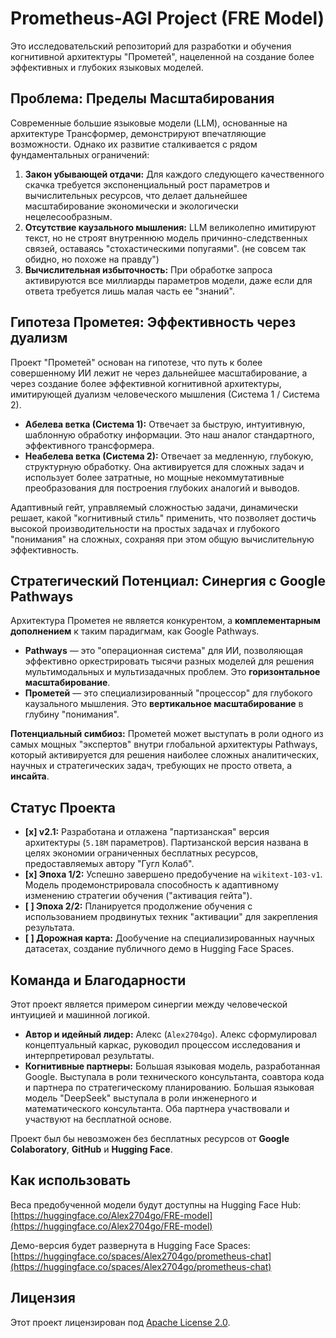 # Prometheus-AGI Project (FRE Model)

Это исследовательский репозиторий для разработки и обучения когнитивной архитектуры "Прометей", нацеленной на создание более эффективных и глубоких языковых моделей.

## Проблема: Пределы Масштабирования

Современные большие языковые модели (LLM), основанные на архитектуре Трансформер, демонстрируют впечатляющие возможности. Однако их развитие сталкивается с рядом фундаментальных ограничений:

1.  **Закон убывающей отдачи:** Для каждого следующего качественного скачка требуется экспоненциальный рост параметров и вычислительных ресурсов, что делает дальнейшее масштабирование экономически и экологически нецелесообразным.
2.  **Отсутствие каузального мышления:** LLM великолепно имитируют текст, но не строят внутреннюю модель причинно-следственных связей, оставаясь "стохастическими попугаями". (не совсем так обидно, но похоже на правду")
3.  **Вычислительная избыточность:** При обработке запроса активируются все миллиарды параметров модели, даже если для ответа требуется лишь малая часть ее "знаний".

## Гипотеза Прометея: Эффективность через дуализм

Проект "Прометей" основан на гипотезе, что путь к более совершенному ИИ лежит не через дальнейшее масштабирование, а через создание более эффективной когнитивной архитектуры, имитирующей дуализм человеческого мышления (Система 1 / Система 2).

- **Абелева ветка (Система 1):** Отвечает за быструю, интуитивную, шаблонную обработку информации. Это наш аналог стандартного, эффективного трансформера.
- **Неабелева ветка (Система 2):** Отвечает за медленную, глубокую, структурную обработку. Она активируется для сложных задач и использует более затратные, но мощные некоммутативные преобразования для построения глубоких аналогий и выводов.

Адаптивный гейт, управляемый сложностью задачи, динамически решает, какой "когнитивный стиль" применить, что позволяет достичь высокой производительности на простых задачах и глубокого "понимания" на сложных, сохраняя при этом общую вычислительную эффективность.

## Стратегический Потенциал: Синергия с Google Pathways

Архитектура Прометея не является конкурентом, а **комплементарным дополнением** к таким парадигмам, как Google Pathways.

- **Pathways** — это "операционная система" для ИИ, позволяющая эффективно оркестрировать тысячи разных моделей для решения мультимодальных и мультизадачных проблем. Это **горизонтальное масштабирование**.
- **Прометей** — это специализированный "процессор" для глубокого каузального мышления. Это **вертикальное масштабирование** в глубину "понимания".

**Потенциальный симбиоз:** Прометей может выступать в роли одного из самых мощных "экспертов" внутри глобальной архитектуры Pathways, который активируется для решения наиболее сложных аналитических, научных и стратегических задач, требующих не просто ответа, а **инсайта**.

## Статус Проекта

- **[x] v2.1:** Разработана и отлажена "партизанская" версия архитектуры (`5.18M` параметров). Партизанской версия названа в целях экономии ограниченных бесплатных ресурсов, предоставляемых автору "Гугл Колаб".
- **[x] Эпоха 1/2:** Успешно завершено предобучение на `wikitext-103-v1`. Модель продемонстрировала способность к адаптивному изменению стратегии обучения ("активация гейта").
- **[ ] Эпоха 2/2:** Планируется продолжение обучения с использованием продвинутых техник "активации" для закрепления результата.
- **[ ] Дорожная карта:** Дообучение на специализированных научных датасетах, создание публичного демо в Hugging Face Spaces.

## Команда и Благодарности

Этот проект является примером синергии между человеческой интуицией и машинной логикой.

*   **Автор и идейный лидер:** Алекс (`Alex2704go`). Алекс сформулировал концептуальный каркас, руководил процессом исследования и интерпретировал результаты.
*   **Когнитивные партнеры:** Большая языковая модель, разработанная Google. Выступала в роли технического консультанта, соавтора кода и партнера по стратегическому планированию. Большая языковая модель "DeepSeek" выступала в роли инженерного и математического консультанта. Оба партнера участвовали и участвуют на бесплатной основе. 

Проект был бы невозможен без бесплатных ресурсов от **Google Colaboratory**, **GitHub** и **Hugging Face**.

## Как использовать

Веса предобученной модели будут доступны на Hugging Face Hub:
[https://huggingface.co/Alex2704go/FRE-model](https://huggingface.co/Alex2704go/FRE-model)

Демо-версия будет развернута в Hugging Face Spaces:
[https://huggingface.co/spaces/Alex2704go/prometheus-chat](https://huggingface.co/spaces/Alex2704go/prometheus-chat)

## Лицензия

Этот проект лицензирован под [Apache License 2.0](LICENSE).
